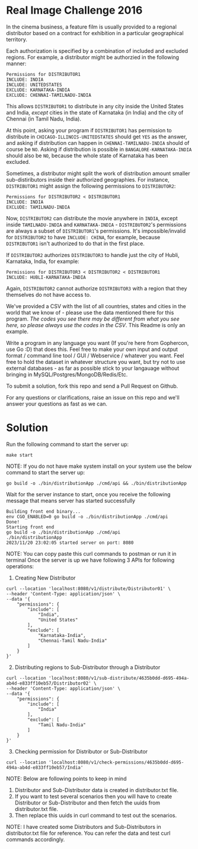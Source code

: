 # Real Image Challenge 2016

In the cinema business, a feature film is usually provided to a regional distributor based on a contract for exhibition in a particular geographical territory.

Each authorization is specified by a combination of included and excluded regions. For example, a distributor might be authorzied in the following manner:
```
Permissions for DISTRIBUTOR1
INCLUDE: INDIA
INCLUDE: UNITEDSTATES
EXCLUDE: KARNATAKA-INDIA
EXCLUDE: CHENNAI-TAMILNADU-INDIA
```
This allows `DISTRIBUTOR1` to distribute in any city inside the United States and India, *except* cities in the state of Karnataka (in India) and the city of Chennai (in Tamil Nadu, India).

At this point, asking your program if `DISTRIBUTOR1` has permission to distribute in `CHICAGO-ILLINOIS-UNITEDSTATES` should get `YES` as the answer, and asking if distribution can happen in `CHENNAI-TAMILNADU-INDIA` should of course be `NO`. Asking if distribution is possible in `BANGALORE-KARNATAKA-INDIA` should also be `NO`, because the whole state of Karnataka has been excluded.

Sometimes, a distributor might split the work of distribution amount smaller sub-distiributors inside their authorized geographies. For instance, `DISTRIBUTOR1` might assign the following permissions to `DISTRIBUTOR2`:

```
Permissions for DISTRIBUTOR2 < DISTRIBUTOR1
INCLUDE: INDIA
EXCLUDE: TAMILNADU-INDIA
```
Now, `DISTRIBUTOR2` can distribute the movie anywhere in `INDIA`, except inside `TAMILNADU-INDIA` and `KARNATAKA-INDIA` - `DISTRIBUTOR2`'s permissions are always a subset of `DISTRIBUTOR1`'s permissions. It's impossible/invalid for `DISTRIBUTOR2` to have `INCLUDE: CHINA`, for example, because `DISTRIBUTOR1` isn't authorized to do that in the first place. 

If `DISTRIBUTOR2` authorizes `DISTRIBUTOR3` to handle just the city of Hubli, Karnataka, India, for example:
```
Permissions for DISTRIBUTOR3 < DISTRIBUTOR2 < DISTRIBUTOR1
INCLUDE: HUBLI-KARNATAKA-INDIA
```
Again, `DISTRIBUTOR2` cannot authorize `DISTRIBUTOR3` with a region that they themselves do not have access to. 

We've provided a CSV with the list of all countries, states and cities in the world that we know of - please use the data mentioned there for this program. *The codes you see there may be different from what you see here, so please always use the codes in the CSV*. This Readme is only an example. 

Write a program in any language you want (If you're here from Gophercon, use Go :D) that does this. Feel free to make your own input and output format / command line tool / GUI / Webservice / whatever you want. Feel free to hold the dataset in whatever structure you want, but try not to use external databases - as far as possible stick to your langauage without bringing in MySQL/Postgres/MongoDB/Redis/Etc.

To submit a solution, fork this repo and send a Pull Request on Github. 

For any questions or clarifications, raise an issue on this repo and we'll answer your questions as fast as we can.

# Solution

Run the following command to start the server up:
```
make start
```
NOTE: If you do not have make system install on your system use the below command to start the server up:
```
go build -o ./bin/distributionApp ./cmd/api && ./bin/distributionApp 
```

Wait for the server instance to start, once you receive the following message that means server has started successfully
```
Building front end binary...
env CGO_ENABLED=0 go build -o ./bin/distributionApp ./cmd/api
Done!
Starting front end
go build -o ./bin/distributionApp ./cmd/api
./bin/distributionApp
2023/11/20 23:02:05 started server on port: 8080
```

NOTE: You can copy paste this curl commands to postman or run it in terminal
Once the server is up we have following 3 APIs for following operations:

1. Creating New Distributor
```
curl --location 'localhost:8080/v1/distribute/Distributor01' \
--header 'Content-Type: application/json' \
--data '{
    "permissions": {
        "include": [
            "India",
            "United States"
        ],
        "exclude": [
            "Karnataka-India",
            "Chennai-Tamil Nadu-India"
        ]
    }
}'
```

2. Distributing regions to Sub-Distributor through a Distributor
```
curl --location 'localhost:8080/v1/sub-distribute/4635b0dd-d695-494a-ab4d-e833ff10eb57/Distributor02' \
--header 'Content-Type: application/json' \
--data '{
    "permissions": {
        "include": [
            "India"
        ],
        "exclude": [
            "Tamil Nadu-India"
        ]
    }
}'
```

3. Checking permission for Distributor or Sub-Distributor
```
curl --location 'localhost:8080/v1/check-permissions/4635b0dd-d695-494a-ab4d-e833ff10eb57/India'
```

NOTE: Below are following points to keep in mind
1. Distributor and Sub-Distributor data is created in distributor.txt file.
2. If you want to test several scenarios then you will have to create Distributor or Sub-Distributor and then fetch the uuids from distributor.txt file.
3. Then replace this uuids in curl command to test out the scenarios.

NOTE: I have created some Distributors and Sub-Distributors in distributor.txt file for reference. You can refer the data and test curl commands accordingly.


